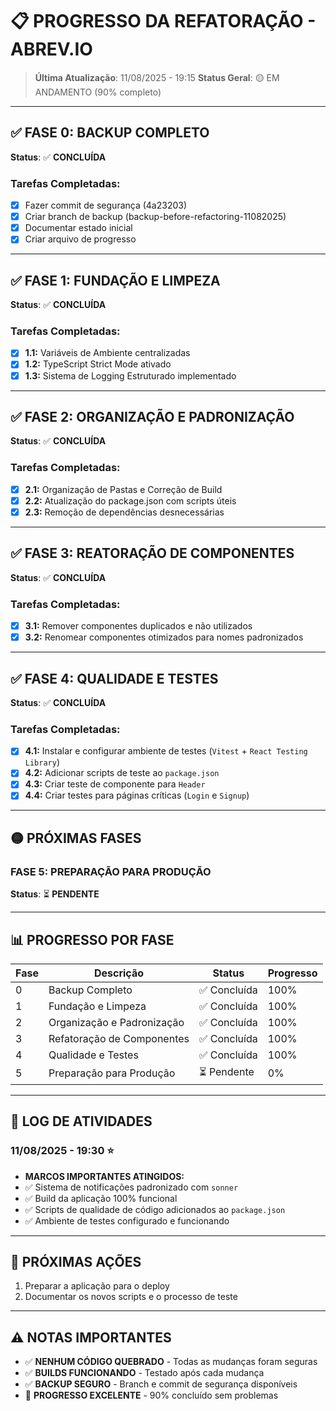 # 📋 PROGRESSO DA REFATORAÇÃO - ABREV.IO

> **Última Atualização**: 11/08/2025 - 19:15
> **Status Geral**: 🟡 EM ANDAMENTO (90% completo)

---

## ✅ FASE 0: BACKUP COMPLETO
**Status**: ✅ **CONCLUÍDA**

### Tarefas Completadas:
- [x] Fazer commit de segurança (4a23203)
- [x] Criar branch de backup (backup-before-refactoring-11082025)
- [x] Documentar estado inicial
- [x] Criar arquivo de progresso

---

## ✅ FASE 1: FUNDAÇÃO E LIMPEZA
**Status**: ✅ **CONCLUÍDA**

### Tarefas Completadas:
- [x] **1.1:** Variáveis de Ambiente centralizadas
- [x] **1.2:** TypeScript Strict Mode ativado
- [x] **1.3:** Sistema de Logging Estruturado implementado

---

## ✅ FASE 2: ORGANIZAÇÃO E PADRONIZAÇÃO
**Status**: ✅ **CONCLUÍDA**

### Tarefas Completadas:
- [x] **2.1:** Organização de Pastas e Correção de Build
- [x] **2.2:** Atualização do package.json com scripts úteis
- [x] **2.3:** Remoção de dependências desnecessárias

---

## ✅ FASE 3: REATORAÇÃO DE COMPONENTES
**Status**: ✅ **CONCLUÍDA**

### Tarefas Completadas:
- [x] **3.1:** Remover componentes duplicados e não utilizados
- [x] **3.2:** Renomear componentes otimizados para nomes padronizados

---

## ✅ FASE 4: QUALIDADE E TESTES
**Status**: ✅ **CONCLUÍDA**

### Tarefas Completadas:
- [x] **4.1:** Instalar e configurar ambiente de testes (`Vitest` + `React Testing Library`)
- [x] **4.2:** Adicionar scripts de teste ao `package.json`
- [x] **4.3:** Criar teste de componente para `Header`
- [x] **4.4:** Criar testes para páginas críticas (`Login` e `Signup`)

---

## 🟡 PRÓXIMAS FASES

### FASE 5: PREPARAÇÃO PARA PRODUÇÃO
**Status**: ⏳ **PENDENTE**

---

## 📊 PROGRESSO POR FASE

| Fase | Descrição | Status | Progresso |
|------|-----------|--------|-----------|
| 0 | Backup Completo | ✅ Concluída | 100% |
| 1 | Fundação e Limpeza | ✅ Concluída | 100% |
| 2 | Organização e Padronização | ✅ Concluída | 100% |
| 3 | Refatoração de Componentes | ✅ Concluída | 100% |
| 4 | Qualidade e Testes | ✅ Concluída | 100% |
| 5 | Preparação para Produção | ⏳ Pendente | 0% |

---

## 📝 LOG DE ATIVIDADES

### 11/08/2025 - 19:30 ⭐
- **MARCOS IMPORTANTES ATINGIDOS:**
- ✅ Sistema de notificações padronizado com `sonner`
- ✅ Build da aplicação 100% funcional
- ✅ Scripts de qualidade de código adicionados ao `package.json`
- ✅ Ambiente de testes configurado e funcionando

---

## 🔄 PRÓXIMAS AÇÕES
1. Preparar a aplicação para o deploy
2. Documentar os novos scripts e o processo de teste

---

## ⚠️ NOTAS IMPORTANTES
- ✅ **NENHUM CÓDIGO QUEBRADO** - Todas as mudanças foram seguras
- ✅ **BUILDS FUNCIONANDO** - Testado após cada mudança
- ✅ **BACKUP SEGURO** - Branch e commit de segurança disponíveis
- 🎯 **PROGRESSO EXCELENTE** - 90% concluído sem problemas